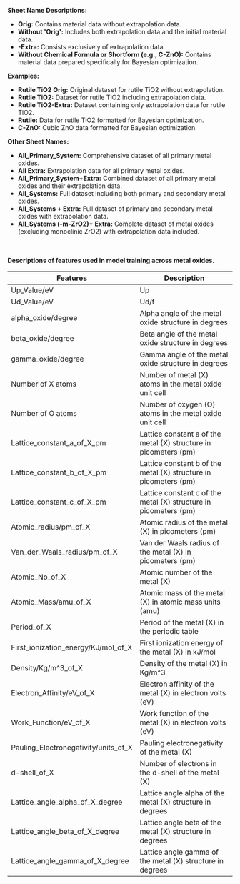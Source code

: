 **Sheet Name Descriptions:**

- **Orig:** Contains material data without extrapolation data.
- **Without 'Orig':** Includes both extrapolation data and the initial material data.
- **-Extra:** Consists exclusively of extrapolation data.
- **Without Chemical Formula or Shortform (e.g., C-ZnO):** Contains material data prepared specifically for Bayesian optimization.

**Examples:**

- **Rutile TiO2 Orig:** Original dataset for rutile TiO2 without extrapolation.
- **Rutile TiO2:** Dataset for rutile TiO2 including extrapolation data.
- **Rutile TiO2-Extra:** Dataset containing only extrapolation data for rutile TiO2.
- **Rutile:** Data for rutile TiO2 formatted for Bayesian optimization.
- **C-ZnO:** Cubic ZnO data formatted for Bayesian optimization.

**Other Sheet Names:**

- **All_Primary_System:** Comprehensive dataset of all primary metal oxides.
- **All Extra:** Extrapolation data for all primary metal oxides.
- **All_Primary_System+Extra:** Combined dataset of all primary metal oxides and their extrapolation data.
- **All_Systems:** Full dataset including both primary and secondary metal oxides.
- **All_Systems + Extra:** Full dataset of primary and secondary metal oxides with extrapolation data.
- **All_Systems (-m-ZrO2)+ Extra:** Complete dataset of metal oxides (excluding monoclinic ZrO2) with extrapolation data included.

<br></br>
**Descriptions of features used in model training across metal oxides.**

| Features                               | Description                                                           |
|----------------------------------------|-----------------------------------------------------------------------|
| Up_Value/eV                            | Up                                                                    |
| Ud_Value/eV                            | Ud/f                                                                  |
| alpha_oxide/degree                     | Alpha angle of the metal oxide structure in degrees                   |
| beta_oxide/degree                      | Beta angle of the metal oxide structure in degrees                    |
| gamma_oxide/degree                     | Gamma angle of the metal oxide structure in degrees                   |
| Number of X atoms                      | Number of metal (X) atoms in the metal oxide unit cell                |
| Number of O atoms                      | Number of oxygen (O) atoms in the metal oxide unit cell               |
| Lattice_constant_a_of_X_pm             | Lattice constant a of the metal (X) structure in picometers (pm)      |
| Lattice_constant_b_of_X_pm             | Lattice constant b of the metal (X) structure in picometers (pm)      |
| Lattice_constant_c_of_X_pm             | Lattice constant c of the metal (X) structure in picometers (pm)      |
| Atomic_radius/pm_of_X                  | Atomic radius of the metal (X) in picometers (pm)                     |
| Van_der_Waals_radius/pm_of_X           | Van der Waals radius of the metal (X) in picometers (pm)              |
| Atomic_No_of_X                         | Atomic number of the metal (X)                                        |
| Atomic_Mass/amu_of_X                   | Atomic mass of the metal (X) in atomic mass units (amu)               |
| Period_of_X                            | Period of the metal (X) in the periodic table                         |
| First_ionization_energy/KJ/mol_of_X    | First ionization energy of the metal (X) in kJ/mol                    |
| Density/Kg/m^3_of_X                    | Density of the metal (X) in Kg/m^3                                    |
| Electron_Affinity/eV_of_X              | Electron affinity of the metal (X) in electron volts (eV)             |
| Work_Function/eV_of_X                  | Work function of the metal (X) in electron volts (eV)                 |
| Pauling_Electronegativity/units_of_X   | Pauling electronegativity of the metal (X)                            |
| d-shell_of_X                           | Number of electrons in the d-shell of the metal (X)                   |
| Lattice_angle_alpha_of_X_degree        | Lattice angle alpha of the metal (X) structure in degrees             |
| Lattice_angle_beta_of_X_degree         | Lattice angle beta of the metal (X) structure in degrees              |
| Lattice_angle_gamma_of_X_degree        | Lattice angle gamma of the metal (X) structure in degrees             |
